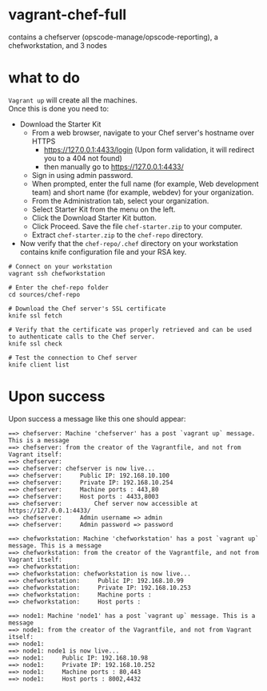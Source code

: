 # vagrant-chef-full
contains a chefserver (opscode-manage/opscode-reporting), a chefworkstation, and 3 nodes

# what to do
`Vagrant up` will create  all the machines.  
Once this is done you need to:
 - Download the Starter Kit
    - From a web browser, navigate to your Chef server's hostname over HTTPS
      - https://127.0.0.1:4433/login (Upon form validation, it will redirect you to a 404 not found)
      - then manually go to https://127.0.0.1:4433/
    - Sign in using admin password.
    - When prompted, enter the full name (for example, Web development team) and short name (for example, webdev) for your organization.
    - From the Administration tab, select your organization.
    - Select Starter Kit from the menu on the left.
    - Click the Download Starter Kit button.
    - Click Proceed. Save the file `chef-starter.zip` to your computer.
    - Extract `chef-starter.zip` to the `chef-repo` directory.
 - Now verify that the `chef-repo/.chef` directory on your workstation contains knife configuration file and your RSA key.


```
# Connect on your workstation
vagrant ssh chefworkstation

# Enter the chef-repo folder
cd sources/chef-repo

# Download the Chef server's SSL certificate
knife ssl fetch

# Verify that the certificate was properly retrieved and can be used to authenticate calls to the Chef server.
knife ssl check

# Test the connection to Chef server
knife client list

```

# Upon success

Upon success a message like this one should appear:

```console
==> chefserver: Machine 'chefserver' has a post `vagrant up` message. This is a message
==> chefserver: from the creator of the Vagrantfile, and not from Vagrant itself:
==> chefserver:
==> chefserver: chefserver is now live...
==> chefserver:     Public IP: 192.168.10.100
==> chefserver:     Private IP: 192.168.10.254
==> chefserver:     Machine ports : 443,80
==> chefserver:     Host ports : 4433,8003
==> chefserver:         Chef server now accessible at https://127.0.0.1:4433/
==> chefserver:     Admin username => admin
==> chefserver:     Admin password => password

==> chefworkstation: Machine 'chefworkstation' has a post `vagrant up` message. This is a message
==> chefworkstation: from the creator of the Vagrantfile, and not from Vagrant itself:
==> chefworkstation:
==> chefworkstation: chefworkstation is now live...
==> chefworkstation:     Public IP: 192.168.10.99
==> chefworkstation:     Private IP: 192.168.10.253
==> chefworkstation:     Machine ports :
==> chefworkstation:     Host ports :

==> node1: Machine 'node1' has a post `vagrant up` message. This is a message
==> node1: from the creator of the Vagrantfile, and not from Vagrant itself:
==> node1:
==> node1: node1 is now live...
==> node1:     Public IP: 192.168.10.98
==> node1:     Private IP: 192.168.10.252
==> node1:     Machine ports : 80,443
==> node1:     Host ports : 8002,4432
```
